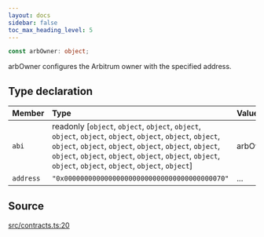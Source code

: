 ```yaml
---
layout: docs
sidebar: false
toc_max_heading_level: 5
---
```


```ts
const arbOwner: object;
```

arbOwner configures the Arbitrum owner with the specified address.

## Type declaration

| Member    | Type                                                                                                                                                                                                                                                                                    | Value       |
| :-------- | :-------------------------------------------------------------------------------------------------------------------------------------------------------------------------------------------------------------------------------------------------------------------------------------- | :---------- |
| `abi`     | readonly [`object`, `object`, `object`, `object`, `object`, `object`, `object`, `object`, `object`, `object`, `object`, `object`, `object`, `object`, `object`, `object`, `object`, `object`, `object`, `object`, `object`, `object`, `object`, `object`, `object`, `object`, `object`] | arbOwnerABI |
| `address` | `"0x0000000000000000000000000000000000000070"`                                                                                                                                                                                                                                          | ...         |

## Source

[src/contracts.ts:20](https://github.com/OffchainLabs/arbitrum-orbit-sdk/blob/cfcbd32d6879cf7817a33b24f062a0fd879ea257/src/contracts.ts#L20)
